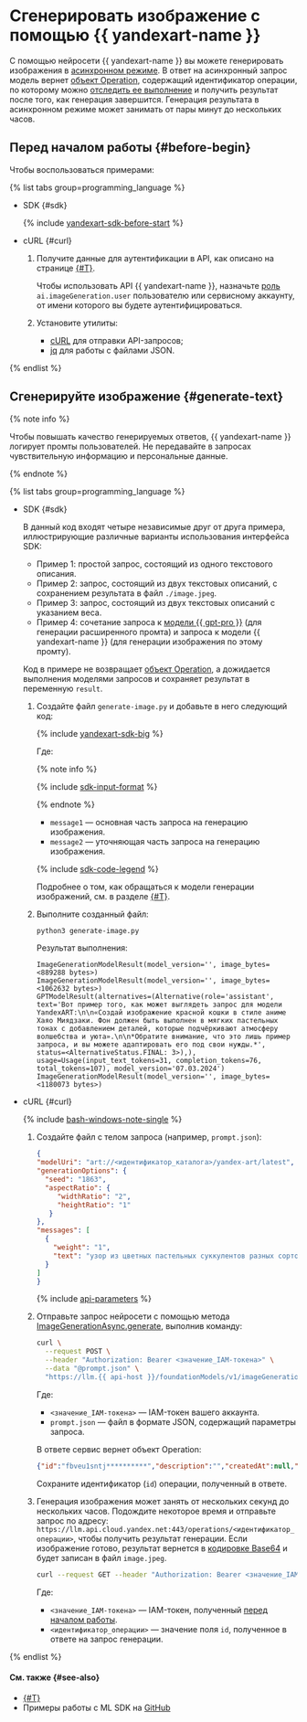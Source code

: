 # Сгенерировать изображение с помощью {{ yandexart-name }}

С помощью нейросети {{ yandexart-name }} вы можете генерировать изображения в [асинхронном режиме](../../concepts/index.md#working-mode). В ответ на асинхронный запрос модель вернет [объект Operation](../../../api-design-guide/concepts/operation.md), содержащий идентификатор операции, по которому можно [отследить ее выполнение](../../../api-design-guide/concepts/operation.md#monitoring) и получить результат после того, как генерация завершится. Генерация результата в асинхронном режиме может занимать от пары минут до нескольких часов.

## Перед началом работы {#before-begin}

Чтобы воспользоваться примерами:

{% list tabs group=programming_language %}

- SDK {#sdk}

  {% include [yandexart-sdk-before-start](../../../_includes/foundation-models/yandexart/yandexart-sdk-before-start.md) %}

- cURL {#curl}

  1. Получите данные для аутентификации в API, как описано на странице [{#T}](../../api-ref/authentication.md).

      Чтобы использовать API {{ yandexart-name }}, назначьте [роль](../../security/index.md#imageGeneration-user) `ai.imageGeneration.user` пользователю или сервисному аккаунту, от имени которого вы будете аутентифицироваться.
  1. Установите утилиты:

      * [cURL](https://curl.haxx.se) для отправки API-запросов;
      * [jq](https://github.com/jqlang/jq) для работы с файлами JSON.

{% endlist %}

## Сгенерируйте изображение {#generate-text}

{% note info %}

Чтобы повышать качество генерируемых ответов, {{ yandexart-name }} логирует промты пользователей. Не передавайте в запросах чувствительную информацию и персональные данные.

{% endnote %}

{% list tabs group=programming_language %}

- SDK {#sdk}

  В данный код входят четыре независимые друг от друга примера, иллюстрирующие различные варианты использования интерфейса SDK:
  * Пример 1: простой запрос, состоящий из одного текстового описания.
  * Пример 2: запрос, состоящий из двух текстовых описаний, с сохранением результата в файл `./image.jpeg`.
  * Пример 3: запрос, состоящий из двух текстовых описаний с указанием веса.
  * Пример 4: сочетание запроса к [модели {{ gpt-pro }}](../../../foundation-models/concepts/yandexgpt/models.md) (для генерации расширенного промта) и запроса к модели {{ yandexart-name }} (для генерации изображения по этому промту).

  Код в примере не возвращает [объект Operation](../../../api-design-guide/concepts/operation.md), а дожидается выполнения моделями запросов и сохраняет результат в переменную `result`.

  1. Создайте файл `generate-image.py` и добавьте в него следующий код:

      {% include [yandexart-sdk-big](../../../_includes/foundation-models/examples/yandexart-sdk-big.md) %}

      Где:

      {% note info %}

      {% include [sdk-input-format](../../../_includes/foundation-models/sdk-input-format.md) %}

      {% endnote %}

      * `message1` — основная часть запроса на генерацию изображения.
      * `message2` — уточняющая часть запроса на генерацию изображения.

      {% include [sdk-code-legend](../../../_includes/foundation-models/examples/sdk-code-legend.md) %}

      Подробнее о том, как обращаться к модели генерации изображений, см. в разделе [{#T}](../../concepts/yandexart/models.md#addressing-models).
      
  1. Выполните созданный файл:

      ```bash
      python3 generate-image.py
      ```

      Результат выполнения:

      ```text
      ImageGenerationModelResult(model_version='', image_bytes=<889288 bytes>)
      ImageGenerationModelResult(model_version='', image_bytes=<1062632 bytes>)
      GPTModelResult(alternatives=(Alternative(role='assistant', text='Вот пример того, как может выглядеть запрос для модели YandexART:\n\n«Создай изображение красной кошки в стиле аниме Хаяо Миядзаки. Фон должен быть выполнен в мягких пастельных тонах с добавлением деталей, которые подчёркивают атмосферу волшебства и уюта».\n\n*Обратите внимание, что это лишь пример запроса, и вы можете адаптировать его под свои нужды.*', status=<AlternativeStatus.FINAL: 3>),), usage=Usage(input_text_tokens=31, completion_tokens=76, total_tokens=107), model_version='07.03.2024')
      ImageGenerationModelResult(model_version='', image_bytes=<1180073 bytes>)
      ```

- cURL {#curl}

  {% include [bash-windows-note-single](../../../_includes/translate/bash-windows-note-single.md) %}

  1. Создайте файл с телом запроса (например, `prompt.json`):

     ```json
     {
     "modelUri": "art://<идентификатор_каталога>/yandex-art/latest",
     "generationOptions": {
       "seed": "1863",
       "aspectRatio": {
          "widthRatio": "2",
          "heightRatio": "1"
        }
     },
     "messages": [
       {
         "weight": "1",
         "text": "узор из цветных пастельных суккулентов разных сортов, hd full wallpaper, четкий фокус, множество сложных деталей, глубина кадра, вид сверху"
       }
     ]
     }
     ```

     {% include [api-parameters](../../../_includes/foundation-models/yandexart/api-parameters.md) %}

  1. Отправьте запрос нейросети с помощью метода [ImageGenerationAsync.generate](../../image-generation/api-ref/ImageGenerationAsync/generate.md), выполнив команду:

     ```bash
     curl \
       --request POST \
       --header "Authorization: Bearer <значение_IAM-токена>" \
       --data "@prompt.json" \
       "https://llm.{{ api-host }}/foundationModels/v1/imageGenerationAsync"
     ```

     Где:

     * `<значение_IAM-токена>` — IAM-токен вашего аккаунта.
     * `prompt.json` — файл в формате JSON, содержащий параметры запроса.

     В ответе сервис вернет объект Operation:

     ```json
     {"id":"fbveu1sntj**********","description":"","createdAt":null,"createdBy":"","modifiedAt":null,"done":false,"metadata":null}
     ```

     Сохраните идентификатор (`id`) операции, полученный в ответе.

  1. Генерация изображения может занять от нескольких секунд до нескольких часов. Подождите некоторое время и отправьте запрос по адресу: `https://llm.api.cloud.yandex.net:443/operations/<идентификатор_операции>`, чтобы получить результат генерации. Если изображение готово, результат вернется в [кодировке Base64](https://ru.wikipedia.org/wiki/Base64) и будет записан в файл `image.jpeg`. 

     ```bash
     curl --request GET --header "Authorization: Bearer <значение_IAM-токена>" https://llm.api.cloud.yandex.net:443/operations/<идентификатор_операции> | jq -r '.response | .image' | base64 -d > image.jpeg
     ```

     Где:

     * `<значение_IAM-токена>` — IAM-токен, полученный [перед началом работы](#before-begin).
     * `<идентификатор_операции>` — значение поля `id`, полученное в ответе на запрос генерации.

{% endlist %}

#### См. также {#see-also}

* [{#T}](../../concepts/yandexart/index.md)
* Примеры работы с ML SDK на [GitHub](https://github.com/yandex-cloud/yandex-cloud-ml-sdk/tree/master/examples/sync/image_generation)